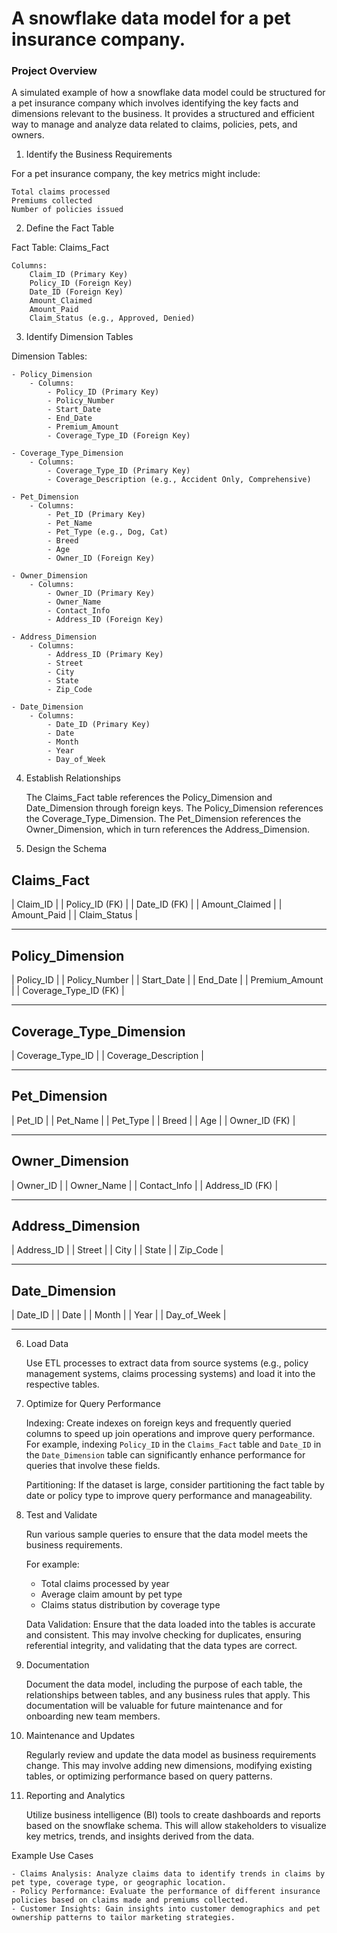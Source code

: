 # A snowflake data model for a pet insurance company.

### Project Overview

A simulated example of how a snowflake data model could be structured for a pet insurance company which involves identifying the key facts and dimensions relevant to the business. It provides a structured and efficient way to manage and analyze data related to claims, policies, pets, and owners.

1. Identify the Business Requirements

For a pet insurance company, the key metrics might include:

    Total claims processed
    Premiums collected
    Number of policies issued

2. Define the Fact Table

Fact Table: Claims_Fact

    Columns:
        Claim_ID (Primary Key)
        Policy_ID (Foreign Key)
        Date_ID (Foreign Key)
        Amount_Claimed
        Amount_Paid
        Claim_Status (e.g., Approved, Denied)

3. Identify Dimension Tables

Dimension Tables:

    - Policy_Dimension
        - Columns:
            - Policy_ID (Primary Key)
            - Policy_Number
            - Start_Date
            - End_Date
            - Premium_Amount
            - Coverage_Type_ID (Foreign Key)

    - Coverage_Type_Dimension
        - Columns:
            - Coverage_Type_ID (Primary Key)
            - Coverage_Description (e.g., Accident Only, Comprehensive)

    - Pet_Dimension
        - Columns:
            - Pet_ID (Primary Key)
            - Pet_Name
            - Pet_Type (e.g., Dog, Cat)
            - Breed
            - Age
            - Owner_ID (Foreign Key)

    - Owner_Dimension
        - Columns:
            - Owner_ID (Primary Key)
            - Owner_Name
            - Contact_Info
            - Address_ID (Foreign Key)

    - Address_Dimension
        - Columns:
            - Address_ID (Primary Key)
            - Street
            - City
            - State
            - Zip_Code

    - Date_Dimension
        - Columns:
            - Date_ID (Primary Key)
            - Date
            - Month
            - Year
            - Day_of_Week

4. Establish Relationships

   The Claims_Fact table references the Policy_Dimension and Date_Dimension through foreign keys.
   The Policy_Dimension references the Coverage_Type_Dimension.
   The Pet_Dimension references the Owner_Dimension, which in turn references the Address_Dimension.

5. Design the Schema

## Claims_Fact

| Claim_ID |
| Policy_ID (FK) |
| Date_ID (FK) |
| Amount_Claimed |
| Amount_Paid |
| Claim_Status |

---

## Policy_Dimension

| Policy_ID |
| Policy_Number |
| Start_Date |
| End_Date |
| Premium_Amount |
| Coverage_Type_ID (FK) |

---

## Coverage_Type_Dimension

| Coverage_Type_ID |
| Coverage_Description |

---

## Pet_Dimension

| Pet_ID |
| Pet_Name |
| Pet_Type |
| Breed |
| Age |
| Owner_ID (FK) |

---

## Owner_Dimension

| Owner_ID |
| Owner_Name |
| Contact_Info |
| Address_ID (FK) |

---

## Address_Dimension

| Address_ID |
| Street |
| City |
| State |
| Zip_Code |

---

## Date_Dimension

| Date_ID |
| Date |
| Month |
| Year |
| Day_of_Week |

---

6. Load Data

   Use ETL processes to extract data from source systems (e.g., policy management systems, claims processing systems) and load it into the respective tables.

7. Optimize for Query Performance

   Indexing: Create indexes on foreign keys and frequently queried columns to speed up join operations and improve query performance. For example, indexing `Policy_ID` in the `Claims_Fact` table and `Date_ID` in the `Date_Dimension` table can significantly enhance performance for queries that involve these fields.

   Partitioning: If the dataset is large, consider partitioning the fact table by date or policy type to improve query performance and manageability.

8. Test and Validate

   Run various sample queries to ensure that the data model meets the business requirements.

   For example:

   - Total claims processed by year
   - Average claim amount by pet type
   - Claims status distribution by coverage type

   Data Validation: Ensure that the data loaded into the tables is accurate and consistent. This may involve checking for duplicates, ensuring referential integrity, and validating that the data types are correct.

9. Documentation

   Document the data model, including the purpose of each table, the relationships between tables, and any business rules that apply. This documentation will be valuable for future maintenance and for onboarding new team members.

10. Maintenance and Updates

    Regularly review and update the data model as business requirements change. This may involve adding new dimensions, modifying existing tables, or optimizing performance based on query patterns.

11. Reporting and Analytics

    Utilize business intelligence (BI) tools to create dashboards and reports based on the snowflake schema. This will allow stakeholders to visualize key metrics, trends, and insights derived from the data.

Example Use Cases

    - Claims Analysis: Analyze claims data to identify trends in claims by pet type, coverage type, or geographic location.
    - Policy Performance: Evaluate the performance of different insurance policies based on claims made and premiums collected.
    - Customer Insights: Gain insights into customer demographics and pet ownership patterns to tailor marketing strategies.
